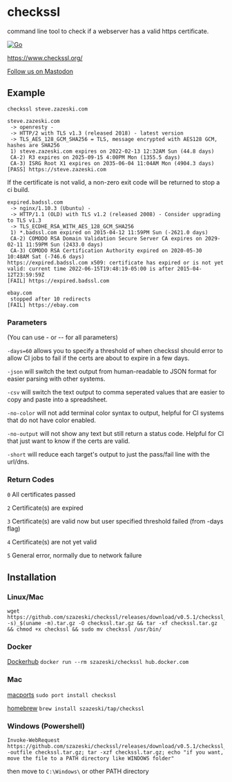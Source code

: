 # checkssl
command line tool to check if a webserver has a valid https certificate.

[![Go](https://github.com/szazeski/checkssl/actions/workflows/go.yml/badge.svg?branch=main)](https://github.com/szazeski/checkssl/actions/workflows/go.yml)

https://www.checkssl.org/

<a rel="me" href="https://fosstodon.org/@checkssl">Follow us on Mastodon</a>

## Example

`checkssl steve.zazeski.com`
```
steve.zazeski.com
 -> openresty - 
 -> HTTP/2 with TLS v1.3 (released 2018) - latest version
 -> TLS_AES_128_GCM_SHA256 = TLS, message encrypted with AES128 GCM, hashes are SHA256 
 1) steve.zazeski.com expires on 2022-02-13 12:32AM Sun (44.8 days)
 CA-2) R3 expires on 2025-09-15 4:00PM Mon (1355.5 days)
 CA-3) ISRG Root X1 expires on 2035-06-04 11:04AM Mon (4904.3 days)
[PASS] https://steve.zazeski.com

```

If the certificate is not valid, a non-zero exit code will be returned to stop a ci build. 
```
expired.badssl.com
 -> nginx/1.10.3 (Ubuntu) - 
 -> HTTP/1.1 (OLD) with TLS v1.2 (released 2008) - Consider upgrading to TLS v1.3
 -> TLS_ECDHE_RSA_WITH_AES_128_GCM_SHA256 
 1) *.badssl.com expired on 2015-04-12 11:59PM Sun (-2621.0 days)
 CA-2) COMODO RSA Domain Validation Secure Server CA expires on 2029-02-11 11:59PM Sun (2433.0 days)
 CA-3) COMODO RSA Certification Authority expired on 2020-05-30 10:48AM Sat (-746.6 days)
https://expired.badssl.com x509: certificate has expired or is not yet valid: current time 2022-06-15T19:48:19-05:00 is after 2015-04-12T23:59:59Z
[FAIL] https://expired.badssl.com
```

```
ebay.com
 stopped after 10 redirects
[FAIL] https://ebay.com
```

### Parameters
(You can use - or -- for all parameters)

`-days=60` allows you to specify a threshold of when checkssl should error to allow CI jobs to fail if the certs are about to expire in a few days.

`-json` will switch the text output from human-readable to JSON format for easier parsing with other systems.

`-csv` will switch the text output to comma seperated values that are easier to copy and paste into a spreadsheet.

`-no-color` will not add terminal color syntax to output, helpful for CI systems that do not have color enabled.

`-no-output` will not show any text but still return a status code. Helpful for CI that just want to know if the certs are valid.

`-short` will reduce each target's output to just the pass/fail line with the url/dns.


### Return Codes

`0` All certificates passed

`2` Certificate(s) are expired

`3` Certificate(s) are valid now but user specified threshold failed (from -days flag)

`4` Certificate(s) are not yet valid

`5` General error, normally due to network failure

## Installation

### Linux/Mac
```
wget https://github.com/szazeski/checkssl/releases/download/v0.5.1/checkssl_0.5.1_$(uname -s)_$(uname -m).tar.gz -O checkssl.tar.gz && tar -xf checkssl.tar.gz && chmod +x checkssl && sudo mv checkssl /usr/bin/
```

### Docker
[Dockerhub](https://hub.docker.com/r/szazeski/checkssl) `docker run --rm szazeski/checkssl hub.docker.com`

### Mac

[macports](https://ports.macports.org/port/checkssl/) `sudo port install checkssl`

[homebrew](https://brew.sh/) `brew install szazeski/tap/checkssl`


### Windows (Powershell)

```
Invoke-WebRequest https://github.com/szazeski/checkssl/releases/download/v0.5.1/checkssl_0.5.1_Windows_x86_64.tar.gz -outfile checkssl.tar.gz; tar -xzf checkssl.tar.gz; echo "if you want, move the file to a PATH directory like WINDOWS folder"
```

then move to `C:\Windows\` or other PATH directory

